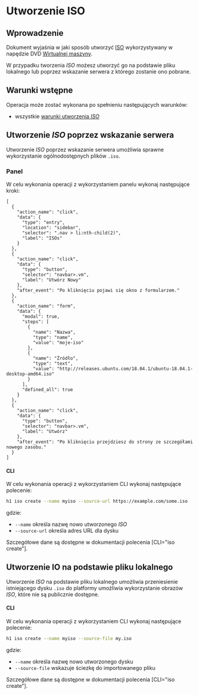 # Utworzenie ISO

## Wprowadzenie

Dokument wyjaśnia w jaki sposób utworzyć [ISO](/resource/storage/iso.md) wykorzystywany w napędzie DVD [Wirtualnej maszyny](/resource/compute/virtual-machine.md).
 
W przypadku tworzenia *ISO* możesz utworzyć go na podstawie pliku lokalnego lub poprzez wskazanie serwera z którego zostanie ono pobrane.

## Warunki wstępne

Operacja może zostać wykonana po spełnieniu następujących warunków:

* wszystkie [warunki utworzenia *ISO*](/resource/storage/disk.md#utworzenie)

## Utworzenie *ISO* poprzez wskazanie serwera

Utworzenie *ISO* poprzez wskazanie serwera umożliwia sprawne wykorzystanie ogólnodostępnych plików ```.iso```.

### Panel

W celu wykonania operacji z wykorzystaniem panelu wykonaj następujące kroki:

```guide
[
  {
    "action_name": "click",
    "data": {
      "type": "entry",
      "location": "sidebar",
      "selector": ".nav > li:nth-child(2)",
      "label": "ISOs"
    }
  },
  {
    "action_name": "click",
    "data": {
      "type": "button",
      "selector": "navbar>.vm",
      "label": "Utwórz Nowy"
    },
    "after_event": "Po kliknięciu pojawi się okno z formularzem."
  },
  {
    "action_name": "form",
    "data": {
      "modal": true,
      "steps": [
        {
          "name": "Nazwa",
          "type": "name",
          "value": "moje-iso"
        },
        {
          "name": "Źródło",
          "type": "text",
          "value": "http://releases.ubuntu.com/18.04.1/ubuntu-18.04.1-desktop-amd64.iso"
        }
      ],
      "defined_all": true
    }
  },
  {
    "action_name": "click",
    "data": {
      "type": "button",
      "selector": "navbar>.vm",
      "label": "Utwórz"
    },
    "after_event": "Po kliknięciu przejdziesz do strony ze szczegółami nowego zasobu."
  }
]
```

#### CLI

W celu wykonania operacji z wykorzystaniem CLI wykonaj następujące polecenie:

```bash
h1 iso create --name myiso --source-url https://example.com/some.iso
```
gdzie:

 * ```--name``` określa nazwę nowo utworzonego *ISO*
 * ```--source-url``` określa adres URL dla dysku

Szczegółowe dane są dostępne w dokumentacji polecenia [CLI="iso create"].

## Utworzenie IO na podstawie pliku lokalnego

Utworzenie *ISO* na podstawie pliku lokalnego umożliwia przeniesienie istniejącego dysku ```.iso``` do platformy umożliwia
wykorzystanie obrazów *ISO*, które nie są publicznie dostępne. 

#### CLI

W celu wykonania operacji z wykorzystaniem CLI wykonaj następujące polecenie:

```bash
h1 iso create --name myiso --source-file my.iso
```

gdzie:

 * ```--name``` określa nazwę nowo utworzonego dysku
 * ```--source-file``` wskazuje ściezkę do importowanego pliku

Szczegółowe dane są dostępne w dokumentacji polecenia [CLI="iso create"].
